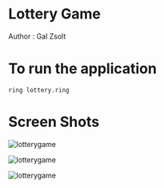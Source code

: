 Lottery Game
============

Author : Gal Zsolt

# To run the application

	ring lottery.ring

# Screen Shots

![lotterygame](https://raw.githubusercontent.com/ring-lang/ring/master/applications/lottery/images/lotterygame.png)

![lotterygame](https://raw.githubusercontent.com/ring-lang/ring/master/applications/lottery/images/lotterygame2.png)

![lotterygame](https://raw.githubusercontent.com/ring-lang/ring/master/applications/lottery/images/lotterygame3.png)
